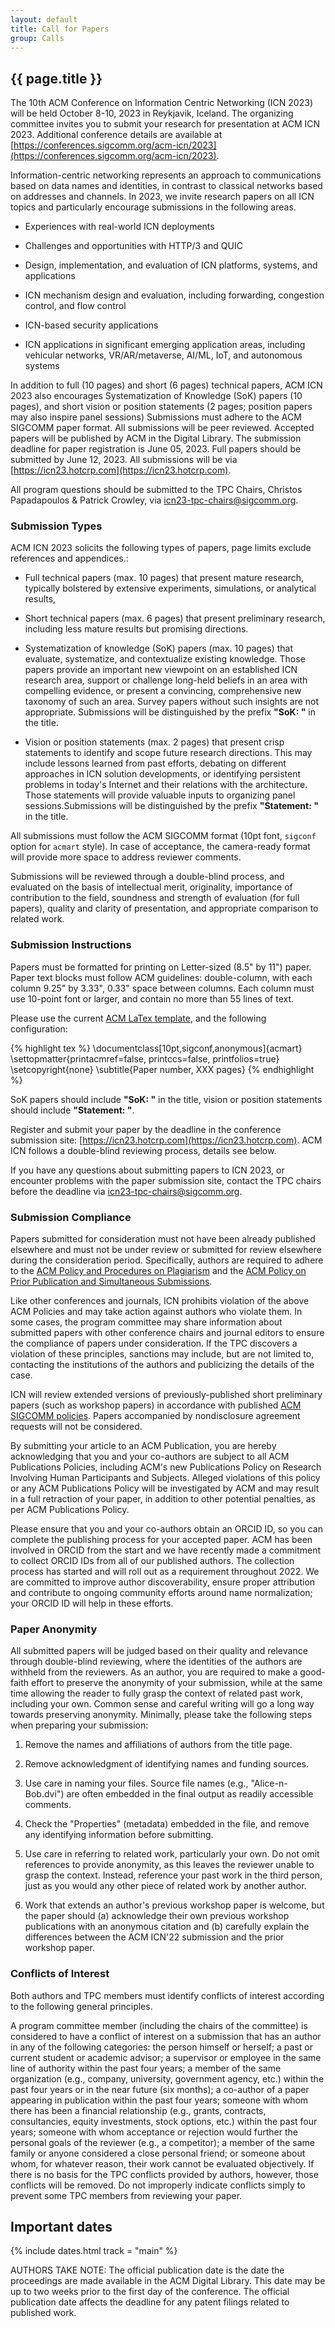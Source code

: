 ```yaml
---
layout: default
title: Call for Papers
group: Calls
---
```


## {{ page.title }}

The 10th ACM Conference on Information Centric Networking (ICN 2023) will be held October 8-10, 2023 in Reykjavik, Iceland. The organizing committee invites you to submit your research for presentation at ACM ICN 2023. Additional conference details are available at [https://conferences.sigcomm.org/acm-icn/2023](https://conferences.sigcomm.org/acm-icn/2023).

Information-centric networking represents an approach to communications based on data names and identities, in contrast to classical networks based on addresses and channels. In 2023, we invite research papers on all ICN topics and particularly encourage submissions in the following areas.

- Experiences with real-world ICN deployments

- Challenges and opportunities with HTTP/3 and QUIC

- Design, implementation, and evaluation of ICN platforms, systems, and applications

- ICN mechanism design and evaluation, including forwarding, congestion control, and flow control

- ICN-based security applications

- ICN applications in significant emerging application areas, including vehicular networks, VR/AR/metaverse, AI/ML, IoT, and autonomous systems

In addition to full (10 pages) and short (6 pages) technical papers, ACM ICN 2023 also encourages Systematization of Knowledge (SoK) papers (10 pages), and short vision or position statements (2 pages; position papers may also inspire panel sessions) Submissions must adhere to the ACM SIGCOMM paper format. All submissions will be peer reviewed. Accepted papers will be published by ACM in the Digital Library.
The submission deadline for paper registration is June 05, 2023. Full papers should be submitted by June 12, 2023. All submissions will be via [https://icn23.hotcrp.com](https://icn23.hotcrp.com).

All program questions should be submitted to the TPC Chairs, Christos Papadapoulos & Patrick Crowley, via [icn23-tpc-chairs@sigcomm.org](mailto:icn23-tpc-chairs@sigcomm.org).

### Submission Types

ACM ICN 2023 solicits the following types of papers, page limits exclude references and appendices.:

- Full technical papers (max. 10 pages) that present mature research, typically bolstered by extensive experiments, simulations, or analytical results,

- Short technical papers (max. 6 pages) that present preliminary research, including less mature results but promising directions.

- Systematization of knowledge (SoK) papers (max. 10 pages) that evaluate, systematize, and contextualize existing knowledge. Those papers provide an important new viewpoint on an established ICN research area, support or challenge long-held beliefs in an area with compelling evidence, or present a convincing, comprehensive new taxonomy of such an area. Survey papers without such insights are not appropriate. Submissions will be distinguished by the prefix **"SoK: "** in the title.

- Vision or position statements (max. 2 pages) that present crisp statements to identify and scope future research directions. This may include lessons learned from past efforts, debating on different approaches in ICN solution developments, or identifying persistent problems in today's Internet and their relations with the architecture. Those statements will provide valuable inputs to organizing panel sessions.Submissions will be distinguished by the prefix **"Statement: "** in the title.

All submissions must follow the ACM SIGCOMM format (10pt font, `sigconf` option for `acmart` style). In case of acceptance, the camera-ready format will provide more space to address reviewer comments.

Submissions will be reviewed through a double-blind process, and evaluated on the basis of intellectual merit, originality, importance of contribution to the field, soundness and strength of evaluation (for full papers), quality and clarity of presentation, and appropriate comparison to related work.

### Submission Instructions

Papers must be formatted for printing on Letter-sized (8.5" by 11") paper. Paper text blocks must follow ACM guidelines: double-column, with each column 9.25" by 3.33", 0.33" space between columns. Each column must use 10-point font or larger, and contain no more than 55 lines of text.

Please use the current [ACM LaTex template](https://github.com/conference-websites/acmart-sigproc-template), and the following configuration:

{% highlight tex %}
\documentclass[10pt,sigconf,anonymous]{acmart}
\settopmatter{printacmref=false, printccs=false, printfolios=true}
\setcopyright{none}
\subtitle{Paper number, XXX pages}
{% endhighlight %}

SoK papers should include **"SoK: "** in the title, vision or position statements should include **"Statement: "**.

Register and submit your paper by the deadline in the conference submission site: [https://icn23.hotcrp.com](https://icn23.hotcrp.com). ACM ICN follows a double-blind reviewing process, details see below.

If you have any questions about submitting papers to ICN 2023, or encounter problems with the paper submission site, contact the TPC chairs before the deadline via [icn23-tpc-chairs@sigcomm.org](mailto:icn23-tpc-chairs@sigcomm.org).

### Submission Compliance

Papers submitted for consideration must not have been already published elsewhere and must not be under review or submitted for review elsewhere during the consideration period. Specifically, authors are required to adhere to the [ACM Policy and Procedures on Plagiarism](http://www.acm.org/publications/policies/plagiarism_policy) and the [ACM Policy on Prior Publication and Simultaneous Submissions](http://www.acm.org/publications/policies/sim_submissions).

Like other conferences and journals, ICN prohibits violation of the above ACM Policies and may take action against authors who violate them. In some cases, the program committee may share information about submitted papers with other conference chairs and journal editors to ensure the compliance of papers under consideration. If the TPC discovers a violation of these principles, sanctions may include, but are not limited to, contacting the institutions of the authors and publicizing the details of the case.

ICN will review extended versions of previously-published short preliminary papers (such as workshop papers) in accordance with published [ACM SIGCOMM policies](http://www.sigcomm.org/about/policies/frequently-asked-questions-faq/). Papers accompanied by nondisclosure agreement requests will not be considered.

By submitting your article to an ACM Publication, you are hereby acknowledging that you and your co-authors are subject to all ACM Publications Policies, including ACM's new Publications Policy on Research Involving Human Participants and Subjects. Alleged violations of this policy or any ACM Publications Policy will be investigated by ACM and may result in a full retraction of your paper, in addition to other potential penalties, as per ACM Publications Policy.

Please ensure that you and your co-authors obtain an ORCID ID, so you can complete the publishing process for your accepted paper. ACM has been involved in ORCID from the start and we have recently made a commitment to collect ORCID IDs from all of our published authors. The collection process has started and will roll out as a requirement throughout 2022. We are committed to improve author discoverability, ensure proper attribution and contribute to ongoing community efforts around name normalization; your ORCID ID will help in these efforts.

### Paper Anonymity

All submitted papers will be judged based on their quality and relevance through double-blind reviewing, where the identities of the authors are withheld from the reviewers. As an author, you are required to make a good-faith effort to preserve the anonymity of your submission, while at the same time allowing the reader to fully grasp the context of related past work, including your own. Common sense and careful writing will go a long way towards preserving anonymity. Minimally, please take the following steps when preparing your submission:

1. Remove the names and affiliations of authors from the title page.

2. Remove acknowledgment of identifying names and funding sources.

3. Use care in naming your files. Source file names (e.g., "Alice-n-Bob.dvi") are often embedded in the final output as readily accessible comments.

4. Check the "Properties" (metadata) embedded in the file, and remove any identifying information before submitting.

5. Use care in referring to related work, particularly your own. Do not omit references to provide anonymity, as this leaves the reviewer unable to grasp the context. Instead, reference your past work in the third person, just as you would any other piece of related work by another author.

6. Work that extends an author's previous workshop paper is welcome, but the paper should (a) acknowledge their own previous workshop publications with an anonymous citation and (b) carefully explain the differences between the ACM ICN'22 submission and the prior workshop paper.

### Conflicts of Interest

Both authors and TPC members must identify conflicts of interest according to the following general principles.

A program committee member (including the chairs of the committee) is considered to have a conflict of interest on a submission that has an author in any of the following categories: the person himself or herself; a past or current student or academic advisor; a supervisor or employee in the same line of authority within the past four years; a member of the same organization (e.g., company, university, government agency, etc.) within the past four years or in the near future (six months); a co-author of a paper appearing in publication within the past four years; someone with whom there has been a financial relationship (e.g., grants, contracts, consultancies, equity investments, stock options, etc.) within the past four years; someone with whom acceptance or rejection would further the personal goals of the reviewer (e.g., a competitor); a member of the same family or anyone considered a close personal friend; or someone about whom, for whatever reason, their work cannot be evaluated objectively. If there is no basis for the TPC conflicts provided by authors, however, those conflicts will be removed. Do not improperly indicate conflicts simply to prevent some TPC members from reviewing your paper.

## Important dates

{% include dates.html track = "main" %}

AUTHORS TAKE NOTE: The official publication date is the date the proceedings are made available in the ACM Digital Library.
This date may be up to two weeks prior to the first day of the conference. The official publication date affects the deadline for any patent filings related to published work.

